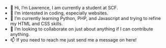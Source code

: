 - 👋 Hi, I’m Lawrence, I am currently a student at SCF.
- 👀 I’m interested in coding, especially websites.
- 🌱 I’m currently learning Python, PHP, and Javascript and trying to refine my HTML and CSS skills.
- 💞️ I’m looking to collaborate on just about anything if I can contribute anything.
- 📫 If you need to reach me just send me a message on here!

<!---
lbbobbit/lbbobbit is a ✨ special ✨ repository because its `README.md` (this file) appears on your GitHub profile.
You can click the Preview link to take a look at your changes.
--->
